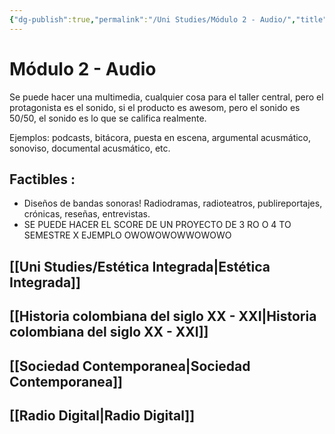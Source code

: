 ```yaml
---
{"dg-publish":true,"permalink":"/Uni Studies/Módulo 2 - Audio/","title":"Módulo 2 - Audio","tags":["Contexto/Universidad",""],"created":"2023-03-14T13:36:53.016-05:00","updated":"2023-09-27T11:04:17.686-05:00"}
---
```



# Módulo 2 - Audio

Se puede hacer una multimedia, cualquier cosa para el taller central, pero el protagonista es el sonido, si el producto es awesom, pero el sonido es 50/50, el sonido es lo que se califica realmente.

Ejemplos: podcasts, bitácora, puesta en escena, argumental acusmático, sonoviso, documental acusmático, etc.

## Factibles :

- Diseños de bandas sonoras! Radiodramas, radioteatros, publireportajes, crónicas, reseñas, entrevistas.
- SE PUEDE HACER EL SCORE DE UN PROYECTO DE 3 RO O 4 TO SEMESTRE X EJEMPLO OWOWOWOWWOWOWO

## [[Uni Studies/Estética Integrada\|Estética Integrada]]

## [[Historia colombiana del siglo XX - XXI\|Historia colombiana del siglo XX - XXI]]

## [[Sociedad Contemporanea\|Sociedad Contemporanea]]

## [[Radio Digital\|Radio Digital]]
